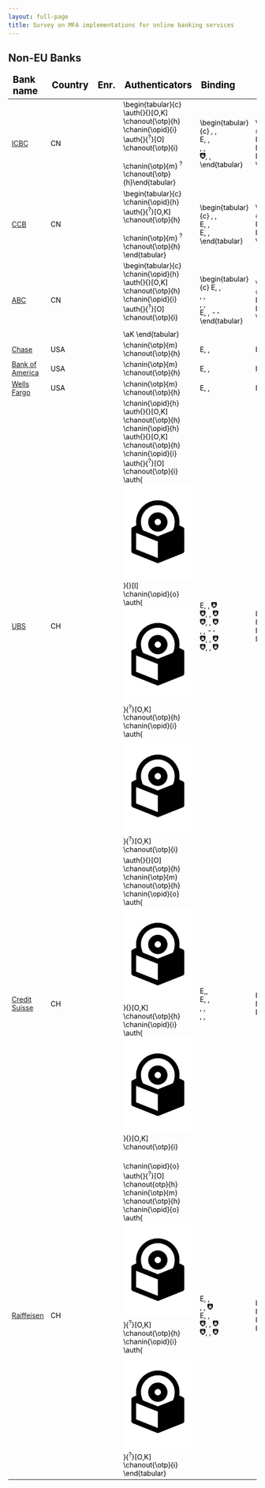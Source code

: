 ```yaml
---
layout: full-page
title: Survey on MFA implementations for online banking services
---
```


<h2>Non-EU Banks</h2>

<table style="color: black;">
	<thead style="font-weight: bold; font-size: 14pt;">
		<td>Bank name</td>
		<td>Country</td>
		<td>Enr.</td>
		<td>Authenticators</td>
		<td>Binding</td>
		<td>IPs</td>
		<td>MPs</td>
		<td>Ex.</td>
	</thead>
	<tr class="bank-row" id="icbc">
		<td><a href="banks/cn/icbc">ICBC</a></td>
		<td>CN</td>
		<td> <i class="fas fa-university"></i> </td>
		<td> \begin{tabular}{c} \auth{<i class="fas fa-calculator"></i>}{}<span class="authr-afs">[O,K]</span>  \chanout{\otp}{h} <br/> \chanin{\opid}{i}  \auth{<i class="fas fa-calculator"></i>}{<sup class="authr-info">?</sup>}<span class="authr-afs">[O]</span>  \chanout{\otp}{i} <br/> <i class="fas fa-table"></i> <br/> \chanin{\otp}{m} <i class="fas fa-sim-card"></i><sup class="authr-info">?</sup> \chanout{\otp}{h}\end{tabular} </td>
		<td> \begin{tabular}{c} <i class="fas fa-university"></i>, <i class="fas fa-university"></i>, <i class="fas fa-university"></i> <br/> <bold>E</bold>, <i class="fas fa-university"></i>, <i class="fas fa-university"></i> <br/> <i class="fas fa-university"></i>, <i class="fas fa-university"></i>, <i class="fas fa-university"></i> <br/> <img src="res/img/binding/mfa_icon.png" height="12pt" />, <i class="fas fa-globe-americas"></i>, <i class="fas fa-globe-americas"></i> \end{tabular} </td>
		<td> \begin{tabular}{c} IP-2 <br/> IP-3 <br/> IP-11 <br/> IP-15 \end{tabular}  </td>
		<td> \begin{tabular}{c} MP-2 <br/> MP-6 <br/> MP-10 \end{tabular} </td>
		<td> <i class="fas fa-check"></i> </td>
	</tr>
	<tr class="bank-row" id="ccb">
		<td><a href="banks/cn/ccb">CCB</a></td>
		<td>CN</td>
		<td><i class="fas fa-university"></i></td>
		<td>\begin{tabular}{c} \chanin{\opid}{h} \auth{<i class="fas fa-calculator"></i>}{<sup class="authr-info">?</sup>}<span class="authr-afs">[O,K]</span>  \chanout{\otp}{h} <br/> <i class="fas fa-table"></i> <br/> \chanin{\otp}{m} <i class="fas fa-sim-card"></i><sup class="authr-info">?</sup> \chanout{\otp}{h} \end{tabular} </td>
		<td>\begin{tabular}{c} <i class="fas fa-university"></i>, <i class="fas fa-university"></i>, <i class="fas fa-university"></i> <br/> <bold>E</bold>, <i class="fas fa-university"></i>, <i class="fas fa-university"></i> <br/> <bold>E</bold>, <i class="fas fa-university"></i>, <i class="fas fa-university"></i>  \end{tabular} </td>
		<td>\begin{tabular}{c}IP-3 <br/> IP-11 <br/> IP-15 \end{tabular} </td>
		<td>\begin{tabular}{c} MP-6 <br/> MP-10 <br/> MP-13 \end{tabular} </td>
		<td><i class="fas fa-check"></i></td>
	</tr>
	<tr class="bank-row" id="abc">
		<td><a href="banks/cn/abc">ABC</a></td>
		<td>CN</td>
		<td><i class="fas fa-university"></i></td>
		<td>\begin{tabular}{c} \chanin{\opid}{h} \auth{<i class="fas fa-calculator"></i>}{}<span class="authr-afs">[O,K]</span>  \chanout{\otp}{h} <br/> \chanin{\opid}{i}  \auth{<i class="fas fa-calculator"></i>}{<sup class="authr-info">?</sup>}<span class="authr-afs">[O]</span>  \chanout{\otp}{i}  <br/> <i class="fas fa-table"></i> <br/> \aK  \end{tabular} </td>
		<td>\begin{tabular}{c} <bold>E</bold>, <i class="fas fa-university"></i>, <i class="fas fa-university"></i> <br/> <i class="fas fa-university"></i>, <i class="fas fa-university"></i>, <i class="fas fa-university"></i>  <br/><i class="fas fa-university"></i>, <i class="fas fa-university"></i>, <i class="fas fa-globe-americas"></i><br/> <bold>E</bold>, <i class="fas fa-university"></i>, -- \end{tabular} </td>
		<td>\begin{tabular}{c} IP-4 <br/> IP-9 <br/> IP-12 \end{tabular} </td>
		<td>\begin{tabular}{c} MP-4 <br/> MP-7 <br/> MP-11 \end{tabular}</td>
		<td><i class="fas fa-check"></i></td>
	</tr>
	<tr class="bank-row" id="chase">
		<td><a href="banks/us/chase">Chase</a></td>
		<td>USA</td>
		<td><i class="fas fa-globe-americas"></i> </td>
		<td>\chanin{\otp}{m} <i class="fas fa-sim-card"></i> \chanout{\otp}{h} </td>
		<td><bold>E</bold>, <i class="fas fa-globe-americas"></i> , <i class="fas fa-globe-americas"></i>  </td>
		<td>IP-14 </td>
		<td></td>
		<td><i class="fas fa-check-double"></i></td>
	</tr>
	<tr class="bank-row" id="bank-of-america">
		<td><a href="banks/us/bank-of-america">Bank of America</a></td>
		<td>USA</td>
		<td><i class="fas fa-globe-americas"></i></td>
		<td>\chanin{\otp}{m} <i class="fas fa-sim-card"></i> \chanout{\otp}{h} </td>
		<td><bold>E</bold>, <i class="fas fa-globe-americas"></i> , <i class="fas fa-globe-americas"></i>  </td>
		<td>IP-14 </td>
		<td></td>
		<td><i class="fas fa-check-double"></i></td>
	</tr>
	<tr class="bank-row" id="wells-fargo">
		<td><a href="banks/us/wells-fargo">Wells Fargo</a></td>
		<td>USA</td>
		<td><i class="fas fa-globe-americas"></i> </td>
		<td>\chanin{\otp}{m} <i class="fas fa-sim-card"></i> \chanout{\otp}{h} </td>
		<td><bold>E</bold>, <i class="fas fa-globe-americas"></i> , <i class="fas fa-globe-americas"></i>  </td>
		<td>IP-14</td>
		<td></td>
		<td><i class="fas fa-check-double"></i></td>
	</tr>
	<tr class="bank-row" id="ubs">
		<td><a href="banks/ch/ubs">UBS</a></td>
		<td>CH</td>
		<td><i class="fas fa-globe-americas"></i></td>
		<td>\chanin{\opid}{h} \auth{<i class="fas fa-calculator"></i>}{}<span class="authr-afs">[O,K]</span>  \chanout{\otp}{h} <br/> \chanin{\opid}{h} \auth{<i class="fas fa-calculator"></i>}{}<span class="authr-afs">[O,K]</span>  \chanout{\otp}{h} <br/> \chanin{\opid}{i} \auth{<i class="fas fa-calculator"></i>}{<sup class="authr-info">?</sup>}<span class="authr-afs">[O]</span>  \chanout{\otp}{i} <br/> \auth{<img class="authr-img obj" src="res/img/authenticators/sw.png"  />}{}<span class="authr-afs">[I]</span>  <br/>	\chanin{\opid}{o} \auth{<img class="authr-img obj" src="res/img/authenticators/sw.png"  />}{<sup class="authr-info">?</sup>}<span class="authr-afs">[O,K]</span>  \chanout{\otp}{h} <br/>
		\chanin{\opid}{i} \auth{<img class="authr-img obj" src="res/img/authenticators/sw.png"  />}{<sup class="authr-info">?</sup>}<span class="authr-afs">[O,K]</span>  \chanout{\otp}{i} <br/> </td>
		<td> <bold>E</bold>, <i class="fas fa-globe-americas"></i>, <img src="res/img/binding/mfa_icon.png" height="12pt" /> <br/> <img src="res/img/binding/mfa_icon.png" height="12pt" />, <i class="fas fa-globe-americas"></i>, <img src="res/img/binding/mfa_icon.png" height="12pt" /> <br/> <img src="res/img/binding/mfa_icon.png" height="12pt" />, <i class="fas fa-globe-americas"></i>, <img src="res/img/binding/mfa_icon.png" height="12pt" /> <br/> <i class="fas fa-globe-americas"></i>, <i class="fas fa-globe-americas"></i>, -- <br/> <img src="res/img/binding/mfa_icon.png" height="12pt" />, <i class="fas fa-globe-americas"></i>, <img src="res/img/binding/mfa_icon.png" height="12pt" /> <br/> <img src="res/img/binding/mfa_icon.png" height="12pt" />, <i class="fas fa-globe-americas"></i>, <img src="res/img/binding/mfa_icon.png" height="12pt" /> <br/></td>
		<td> IP-3 <br/> IP-8 <br/> IP-8 <br/> IP-22 </td>
		<td> MP-3 <br/> MP-3 <br/> MP-20 <br/> MP-28 </td>
		<td> <i class="fas fa-check-double"></i></td>
	</tr>
	<tr class="bank-row" id="credit-suisse">
		<td><a href="banks/ch/credit-suisse">Credit Suisse</a></td>
		<td>CH</td>
		<td><i class="fas fa-globe-americas"></i></td>
		<td>\auth{<i class="fas fa-calculator"></i>}{}<span class="authr-afs">[O]</span>  \chanout{\otp}{h} <br/> \chanin{\otp}{m} <i class="fas fa-sim-card"></i> \chanout{\otp}{h}<br/> \chanin{\opid}{o} \auth{<img class="authr-img obj" src="res/img/authenticators/sw.png"  />}{}<span class="authr-afs">[O,K]</span>  \chanout{\otp}{h} <br/> \chanin{\opid}{i} \auth{<img class="authr-img obj" src="res/img/authenticators/sw.png"  />}{}<span class="authr-afs">[O,K]</span>  \chanout{\otp}{i} </td>
		<td><bold>E</bold>,<i class="fas fa-university"></i>,<i class="fas fa-university"></i> <br/> <bold>E</bold>, <i class="fas fa-globe-americas"></i>, <i class="fas fa-globe-americas"></i> <br/> <i class="fas fa-globe-americas"></i>, <i class="fas fa-globe-americas"></i>, <i class="fas fa-globe-americas"></i> <br/> <i class="fas fa-globe-americas"></i>, <i class="fas fa-globe-americas"></i>, <i class="fas fa-globe-americas"></i> 	</td>
		<td>IP-1 <br/> IP-14  <br/> IP-22</td>
		<td>MP-18</td>
		<td><i class="fas fa-check-double"></i></td>
	</tr>
	<tr class="bank-row" id="raiffeisen">
		<td><a href="banks/ch/raiffeisen">Raiffeisen</a></td>
		<td>CH</td>
		<td><i class="fas fa-globe-americas"></i></td>
		<td><i class="fas fa-table"></i> <br/> \chanin{\opid}{o} \auth{<i class="fas fa-calculator"></i>}{<sup class="authr-info">?</sup>}<span class="authr-afs">[O]</span>  \chanout{otp}{h} <br/> \chanin{\otp}{m} <i class="fas fa-sim-card"></i> \chanout{\otp}{h} <br/> \chanin{\opid}{o} \auth{<img class="authr-img obj" src="res/img/authenticators/sw.png"  />}{<sup class="authr-info">?</sup>}<span class="authr-afs">[O,K]</span>  \chanout{\otp}{h} <br/> \chanin{\opid}{i} \auth{<img class="authr-img obj" src="res/img/authenticators/sw.png"  />}{<sup class="authr-info">?</sup>}<span class="authr-afs">[O,K]</span>  \chanout{\otp}{i} \end{tabular}  </td> 
		<td> <bold>E</bold>, <i class="fas fa-globe-americas"></i> , <i class="fas fa-globe-americas"></i> <br/> <i class="fas fa-globe-americas"></i>, <i class="fas fa-globe-americas"></i>, <img src="res/img/binding/mfa_icon.png" height="12pt" /> <br/> <bold>E</bold>, <i class="fas fa-globe-americas"></i> , <i class="fas fa-globe-americas"></i> <br/> <img src="res/img/binding/mfa_icon.png" height="12pt" />, <i class="fas fa-globe-americas"></i>, <img src="res/img/binding/mfa_icon.png" height="12pt" /> <br/> <img src="res/img/binding/mfa_icon.png" height="12pt" />, <i class="fas fa-globe-americas"></i>, <img src="res/img/binding/mfa_icon.png" height="12pt" /> </td>
		<td>IP-6<br/> IP-11 <br/> IP-14n<br/> IP-23 </td>
		<td>MP-12 <br/> MP-20 </td>
		<td> <i class="fas fa-times"></i> </td>
	</tr>